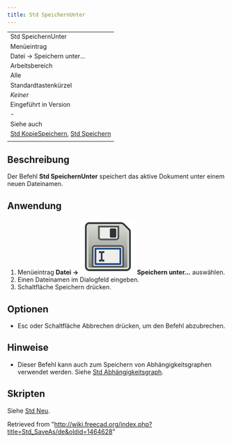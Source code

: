 ```yaml
---
title: Std SpeichernUnter
---
```


|                                                                                                       |
| ----------------------------------------------------------------------------------------------------- |
| Std SpeichernUnter                                                                                    |
| Menüeintrag                                                                                           |
| Datei → Speichern unter...                                                                            |
| Arbeitsbereich                                                                                        |
| Alle                                                                                                  |
| Standardtastenkürzel                                                                                  |
| _Keiner_                                                                                              |
| Eingeführt in Version                                                                                 |
| -                                                                                                     |
| Siehe auch                                                                                            |
| [Std KopieSpeichern](/Std_SaveCopy/de "Std SaveCopy/de"), [Std Speichern](/Std_Save/de "Std Save/de") |
|                                                                                                       |

## Beschreibung

Der Befehl **Std SpeichernUnter** speichert das aktive Dokument unter einem neuen Dateinamen.

## Anwendung

1. Menüeintrag **Datei → ![](/src/assets/images/Std_SaveAs.svg) Speichern unter...** auswählen.
2. Einen Dateinamen im Dialogfeld eingeben.
3. Schaltfläche Speichern drücken.

## Optionen

- Esc oder Schaltfläche Abbrechen drücken, um den Befehl abzubrechen.

## Hinweise

- Dieser Befehl kann auch zum Speichern von Abhängigkeitsgraphen verwendet werden. Siehe [Std Abhängigkeitsgraph](/Std_DependencyGraph/de "Std DependencyGraph/de").

## Skripten

Siehe [Std Neu](/Std_New/de#Scripting "Std New/de").

Retrieved from "<http://wiki.freecad.org/index.php?title=Std_SaveAs/de&oldid=1464628>"
